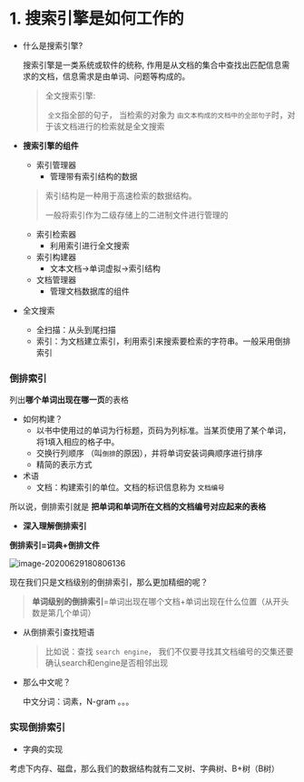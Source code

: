 # 1. 搜索引擎是如何工作的



- 什么是搜索引擎?

  搜索引擎是一类系统或软件的统称, 作用是从文档的集合中查找出匹配信息需求的文档，信息需求是由单词、问题等构成的。

  > 全文搜索引擎:
  >
  > ​	`全文`指全部的句子， 当检索的对象为 `由文本构成的文档中的全部句子`时，对于该文档进行的检索就是全文搜索

- **搜索引擎的组件**

  - 索引管理器
    - 管理带有索引结构的数据

  > 索引结构是一种用于高速检索的数据结构。
  >
  > 一般将索引作为二级存储上的二进制文件进行管理的

  - 索引检索器
    - 利用索引进行全文搜索
  - 索引构建器
    - 文本文档$\rightarrow$单词虚拟$\rightarrow$索引结构
  - 文档管理器
    - 管理文档数据库的组件

- 全文搜索

  - 全扫描：从头到尾扫描
  - 索引：为文档建立索引，利用索引来搜索要检索的字符串。一般采用倒排索引

### 倒排索引

列出**哪个单词出现在哪一页**的表格

- 如何构建？
  - 以书中使用过的单词为行标题，页码为列标准。当某页使用了某个单词，将1填入相应的格子中。
  - 交换行列顺序 （叫`倒排`的原因），并将单词安装词典顺序进行排序
  - 精简的表示方式
- 术语
  - 文档：构建索引的单位。文档的标识信息称为 `文档编号`

所以说，倒排索引就是 **把单词和单词所在文档的文档编号对应起来的表格**

- **深入理解倒排索引**

**倒排索引=词典+倒排文件**

![image-20200629180806136](C:\Users\13298\Desktop\面向资料库编程\搜索引擎\1.assets\image-20200629180806136.png)

现在我们只是文档级别的倒排索引，那么更加精细的呢？

> **单词级别的倒排索引**=单词出现在哪个文档+单词出现在什么位置（从开头数是第几个单词）



- 从倒排索引查找短语

  > 比如说：查找 `search engine`， 我们不仅要寻找其文档编号的交集还要确认search和engine是否相邻出现

- 那么中文呢？

  中文分词：词素，N-gram 。。。

  

### 实现倒排索引

- 字典的实现

考虑下内存、磁盘，那么我们的数据结构就有二叉树、字典树、B+树（B树）